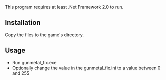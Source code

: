 This program requires at least .Net Framework 2.0 to run.

## Installation
Copy the files to the game's directory.

## Usage
- Run gunmetal_fix.exe
- Optionally change the value in the gunmetal_fix.ini to a value between 0 and 255
